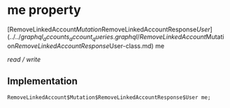


# me property






[RemoveLinkedAccount$Mutation$RemoveLinkedAccountResponse$User](../../graphql_accounts_account_queries.graphql/RemoveLinkedAccount$Mutation$RemoveLinkedAccountResponse$User-class.md) me
  
_read / write_






## Implementation

```dart
RemoveLinkedAccount$Mutation$RemoveLinkedAccountResponse$User me;


```







